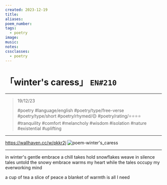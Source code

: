 ```yaml
---
created: 2023-12-19
title:
aliases:
poem_number:
tags:
  - poetry
image:
music:
notes:
cssclasses:
  - poetry
---
```

# 「winter's caress」 `EN#210`

---

> 19/12/23
> 
> #poetry 
> #language/english 
> #poetry/type/free-verse #poetry/type/short 
> #poetry/rhymed/🟡 
> #poetry/rating/⭐⭐⭐⭐ 
> #tranquility #comfort #melancholy #wisdom #isolation #nature #existential #uplifting 

---

https://wallhaven.cc/w/pkkr2j
![poem-winter's_caress](../!art/poem-winter's_caress.jpg)


---

in winter's gentle embrace a chill takes hold
snowflakes weave in silence tales untold
the snowy embrace warms my heart
while the tales occupy my everworking mind

a cup of tea
a slice of peace
a blanket of warmth
is all I need
